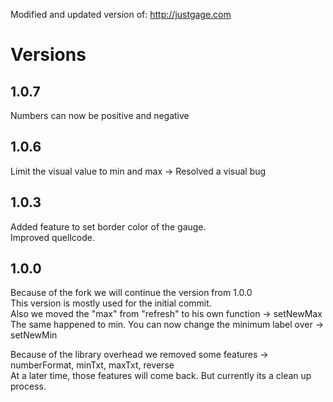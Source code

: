 Modified and updated version of: http://justgage.com

# Versions

## 1.0.7
Numbers can now be positive and negative

## 1.0.6
Limit the visual value to min and max -> Resolved a visual bug

## 1.0.3
Added feature to set border color of the gauge.  
Improved quellcode.

## 1.0.0
Because of the fork we will continue the version from 1.0.0  
This version is mostly used for the initial commit.  
Also we moved the "max" from "refresh" to his own function -> setNewMax  
The same happened to min. You can now change the minimum label over -> setNewMin  

Because of the library overhead we removed some features -> numberFormat, minTxt, maxTxt, reverse  
At a later time, those features will come back. But currently its a clean up process.
